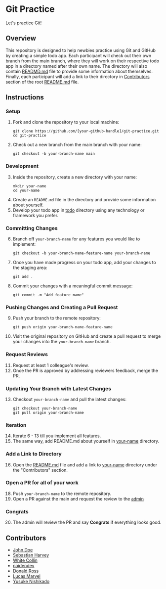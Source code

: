 # Git Practice

Let's practice Git!

## Overview

This repository is designed to help newbies practice using Git and GitHub by creating a simple todo app. Each participant will check out their own branch from the main branch, where they will work on their respective todo app in a directory named after their own name. The directory will also contain [READMD.md](./john-doe/README.md) file to provide some information about themselves. Finally, each participant will add a link to their directory in [Contributors](#contributors) section of the root [README.md](#git-practice) file.

## Instructions

### Setup

1. Fork and clone the repository to your local machine:
   ```
   git clone https://github.com/[your-github-handle]/git-practice.git
   cd git-practice
   ```
2. Check out a new branch from the main branch with your name:
   ```
   git checkout -b your-branch-name main
   ```

### Development

3. Inside the repository, create a new directory with your name:
   ```
   mkdir your-name
   cd your-name
   ```
4. Create an `README.md` file in the directory and provide some information about yourself.
5. Develop your todo app in [todo](./john-doe/todo/) directory using any technology or framework you prefer.

### Committing Changes

6. Branch off `your-branch-name` for any features you would like to implement:
   ```
   git checkout -b your-branch-name-feature-name your-branch-name
   ```
7. Once you have made progress on your todo app, add your changes to the staging area:
   ```
   git add .
   ```
8. Commit your changes with a meaningful commit message:
   ```
   git commit -m "Add feature name"
   ```

### Pushing Changes and Creating a Pull Request

9. Push your branch to the remote repository:
   ```
   git push origin your-branch-name-feature-name
   ```
10. Visit the original repository on GitHub and create a pull request to merge your changes into the `your-branch-name` branch.

### Request Reviews

11. Request at least 1 colleague's review.
12. Once the PR is approved by addressing reviewers feedback, merge the PR.

### Updating Your Branch with Latest Changes

13. Checkout `your-branch-name` and pull the latest changes:
    ```
    git checkout your-branch-name
    git pull origin your-branch-name
    ```

### Iteration

14. Iterate 6 - 13 till you implement all features.
15. The same way, add README.md about yourself in [your-name](./john-doe/) directory.

### Add a Link to Directory

16. Open the [README.md](./README.md) file and add a link to [your-name](./john-doe/) directory under the "Contributors" section.

### Open a PR for all of your work

18. Push `your-branch-name` to the remote repository.
19. Open a PR against the main and request the review to the [admin](https://github.com/oddcommits)

### Congrats

20. The admin will review the PR and say **Congrats** if everything looks good.

## Contributors

- [John Doe](./john-doe/README.md)
- [Sebastian Harvey](./jsstar/README.md)
- [White Collin](./whitecollin/)
- [naidendev](./naidendev/README.md)
- [Donald Ross](./donald-ross/)
- [Lucas Marvel](./lucas/README.md)
- [Yusuke Nishikado](./yusukenishikado/README.md)

